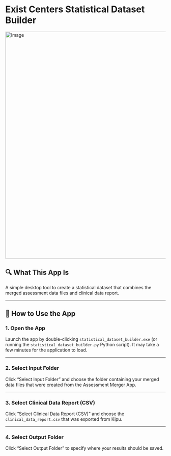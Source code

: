# Exist Centers Statistical Dataset Builder

<img width="712" alt="Image" src="https://github.com/user-attachments/assets/0d87f383-975c-4531-afda-0ee07de37a5c" />


## 🔍 What This App Is

A simple desktop tool to create a statistical dataset that combines the merged assessment data files and clinical data report.

---

## 🚀 How to Use the App

### 1. **Open the App**
Launch the app by double-clicking `statistical_dataset_builder.exe` (or running the `statistical_dataset_builder.py` Python script). It may take a few minutes for the application to load.

---

### 2. **Select Input Folder**
Click “Select Input Folder” and choose the folder containing your merged data files that were created from the Assessment Merger App.

---

### 3. **Select Clinical Data Report (CSV)**
Click “Select Clinical Data Report (CSV)” and choose the `clinical_data_report.csv` that was exported from Kipu.

---

### 4. **Select Output Folder**
Click “Select Output Folder” to specify where your results should be saved.
